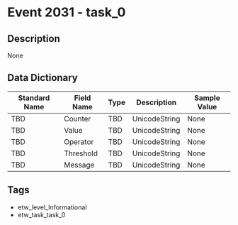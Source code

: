 # Event 2031 - task_0

## Description
None

## Data Dictionary
|Standard Name|Field Name|Type|Description|Sample Value|
|---|---|---|---|---|
|TBD|Counter|TBD|UnicodeString|None|None|
|TBD|Value|TBD|UnicodeString|None|None|
|TBD|Operator|TBD|UnicodeString|None|None|
|TBD|Threshold|TBD|UnicodeString|None|None|
|TBD|Message|TBD|UnicodeString|None|None|

## Tags
* etw_level_Informational
* etw_task_task_0